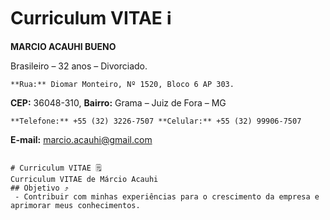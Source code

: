 # Curriculum VITAE ℹ️
**MARCIO ACAUHI BUENO**                                                                                   

Brasileiro – 32 anos – Divorciado.
```
**Rua:** Diomar Monteiro, Nº 1520, Bloco 6 AP 303.
```
**CEP:** 36048-310, **Bairro:** Grama – Juiz de Fora – MG
```
**Telefone:** +55 (32) 3226-7507 **Celular:** +55 (32) 99906-7507
```
**E-mail:** marcio.acauhi@gmail.com
```

# Curriculum VITAE 🗒️
Curriculum VITAE de Márcio Acauhi
## Objetivo ⤴️
 - Contribuir com minhas experiências para o crescimento da empresa e aprimorar meus conhecimentos.                                  
